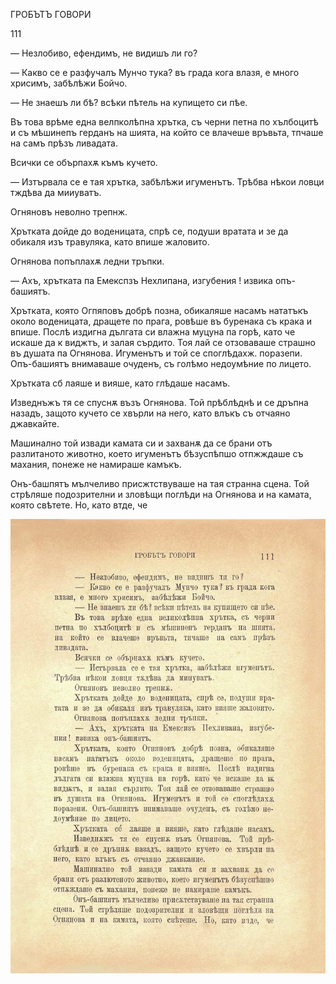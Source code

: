 ﻿ГРОБЪТЪ ГОВОРИ

111

— Незлобиво, ефендимъ, не видишъ ли го?

— Какво се е разфучалъ Мунчо тука? въ града кога влазя, е много хрисимъ, забѣлѣжи Бойчо.

— Не знаешъ ли бѣ? всѣки пѣтель на купището си пѣе.

Въ това врѣме една велпколѣпна хрътка, съ черни петна по хълбоцитѣ и съ мѣшинепъ герданъ на шията, на който се влачеше връвьта, тпчаше на самъ прѣзъ ливадата.

Всички се обърпахѫ къмъ кучето.

— Изтървала се е тая хрътка, забѣлѣжи игуменътъ. Трѣбва нѣкои ловци тждѣва да мииуватъ.

Огняновъ неволно трепнж.

Хрътката дойде до воденицата, спрѣ се, подуши вратата и зе да обикаля изъ травуляка, като впише жаловито.

Огнянова попъплахѫ ледни тръпки.

— Ахъ, хрътката па Емекспзъ Нехлипана, изгубения ! извика опъ-башиятъ.

Хрътката, която Огпяповъ добрѣ позна, обикаляше насамъ нататъкъ около воденицата, дращете по прага, ровѣше въ буренака съ крака и впише. Послѣ издигна дългата си влажна муцуна па горѣ, като че искаше да к виджтъ, и залая сърдито. Тоя лай се отзоваваше страшно въ душата па Огнянова. Игуменътъ и той се споглѣдахж. поразепи. Опъ-башиятъ внимаваше очуденъ, съ голѣмо недоумѣние по лицето.

Хрътката сб лаяше и вияше, като глѣдаше насамъ.

Изведнъжъ тя се спуснѫ възъ Огнянова. Той прѣблѣднѣ и се дръпна назадъ, защото кучето се хвърли на него, като влъкъ съ отчаяно джавкайте.

Машинално той извади камата си и захванѫ да се брани отъ разлитаното животно, което игуменътъ бѣзуспѣпшо отпжждаше съ махания, понеже не намираше камъкъ.

Онъ-башпятъ мълчеливо присжтствуваше на тая странна сцена. Той стрѣляше подозрителни и зловѣщи поглѣди на Огнянова и на камата, която свѣтете. Но, като втде, че

![original](../images/130.jpg)

